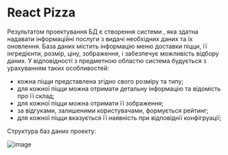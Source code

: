 # React Pizza #
Результатом проектування БД є створення системи , яка здатна надавати інформаційні послуги з видачі необхідних даних та їх оновлення. База даних містить інформацію меню доставки піцци, її інгредієнти, розмір, ціну, зображення, і забезпечує можливість відбору даних. У відповідності з предметною областю система будується з урахуванням таких особливостей:

+ кожна піцци представлена згідно свого розміру та типу;
+ для кожної піцци можна отримати детальну інформацію та відомість про її склад;
+ для кожної піцци можна отримати її зображення;
+ за відгуками, залишеними користувачами, формується рейтинг;
+ для кожної піцци вказується її наявність при відповіднії конфігруації;

Структура баз даних проекту:


![image](https://user-images.githubusercontent.com/78899071/190180695-de77169e-fa25-4652-9d40-480970382931.png)

